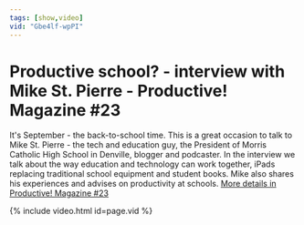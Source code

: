 ```yaml
---
tags: [show,video]
vid: "Gbe4lf-wpPI"
---
```


# Productive school? - interview with Mike St. Pierre - Productive! Magazine #23


It's September - the back-to-school time. This is a great occasion to talk to Mike St. Pierre - the tech and education guy, the President of Morris Catholic High School in Denville, blogger and podcaster. In the interview we talk about the way education and technology can work together, iPads replacing traditional school equipment and student books. Mike also shares his experiences and advises on productivity at schools. [More details in Productive! Magazine #23](http://ProductiveMag.com)

{% include video.html id=page.vid %}

<!--More-->


[n]: https://michael.gratis/nozbe